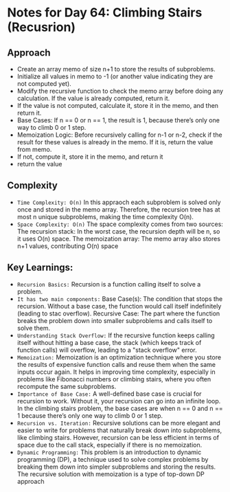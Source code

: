 # Notes for Day 64: Climbing Stairs (Recusrion)

## Approach

- Create an array memo of size n+1 to store the results of subproblems.
- Initialize all values in memo to -1 (or another value indicating they are not computed yet).
- Modify the recursive function to check the memo array before doing any calculation. If the value is already computed, return it.
- If the value is not computed, calculate it, store it in the memo, and then return it.
- Base Cases: If n == 0 or n == 1, the result is 1, because there’s only one way to climb 0 or 1 step.
- Memoization Logic: Before recursively calling for n-1 or n-2, check if the result for these values is already in the memo. If it is, return the value from memo.
- If not, compute it, store it in the memo, and return it
- return the value

## Complexity

- `Time Complexity: O(n)` In this appraoch each subproblem is solved only once and stored in the memo array. Therefore, the recursion tree has at most n unique subproblems, making the time complexity O(n).
- `Space Complexity: O(n)` The space complexity comes from two sources:
  The recursion stack: In the worst case, the recursion depth will be n, so it uses O(n) space.
  The memoization array: The memo array also stores n+1 values, contributing O(n) space

## Key Learnings:

- `Recursion Basics:` Recursion is a function calling itself to solve a problem.
- `It has two main components:`
  Base Case(s): The condition that stops the recursion. Without a base case, the function would call itself indefinitely (leading to stac overflow).
  Recursive Case: The part where the function breaks the problem down into smaller subproblems and calls itself to solve them.
- `Understanding Stack Overflow:` If the recursive function keeps calling itself without hitting a base case, the stack (which keeps track of function calls) will overflow, leading to a "stack overflow" error.
- `Memoization:` Memoization is an optimization technique where you store the results of expensive function calls and reuse them when the same inputs occur again.
  It helps in improving time complexity, especially in problems like Fibonacci numbers or climbing stairs, where you often recompute the same subproblems.
- `Importance of Base Case:` A well-defined base case is crucial for recursion to work. Without it, your recursion can go into an infinite loop.
  In the climbing stairs problem, the base cases are when n == 0 and n == 1 because there’s only one way to climb 0 or 1 step.
- `Recursion vs. Iteration:` Recursive solutions can be more elegant and easier to write for problems that naturally break down into subproblems, like climbing stairs.
  However, recursion can be less efficient in terms of space due to the call stack, especially if there is no memoization.
- `Dynamic Programming:` This problem is an introduction to dynamic programming (DP), a technique used to solve complex problems by breaking them down into simpler subproblems and storing the results.
  The recursive solution with memoization is a type of top-down DP approach
